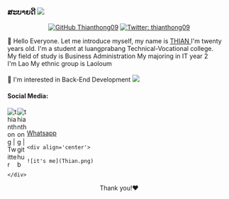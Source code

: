 ### ສະບາຍດີ <img src="https://media.giphy.com/media/hvRJCLFzcasrR4ia7z/giphy.gif" width="25px">

<div align='center'>

[![GitHub Thianthong09](https://img.shields.io/github/followers/Thianthong09?label=follow&style=social)](https://github.com/Thianthong09)
[![Twitter: thianthong09](https://img.shields.io/twitter/follow/thianthong09?style=social)](https://twitter.com/thianthong09)

</div>


👋 Hello Everyone. Let me introduce myself, my name is <a href="https://www.facebook.com/thian.thong.09/"> THIAN </a>
I'm twenty years old. I'm a student at luangprabang Technical-Vocational college.<br>
My field of study is Business Administration My majoring in IT year 2 <br> I'm Lao My ethnic group is Laoloum <br><br>
👀 I'm interested in Back-End Development  <img src="https://media.giphy.com/media/WUlplcMpOCEmTGBtBW/giphy.gif" width="30"><br/>


<h4>Social Media:</h4>

<a href="https://twitter.com/thianthong09">
  <img align="left" alt="thianthong | Twitter" width="22px" src="https://raw.githubusercontent.com/peterthehan/peterthehan/master/assets/twitter.svg" />
</a>
<a href="https://github.com/Thianthong09">
  <img align="left" alt="thianthong | github" width="22px" src="https://github.com/peterthehan/peterthehan/blob/main/assets/github.svg" />
</a></br></br>

[Whatsapp](https://wa.me/02078643395)

``<div align='center'>``

``![it's me](Thian.png)``

``</div>``
<div align='center'>
    Thank you!❤️
</div>
